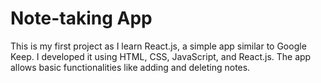# Note-taking App 

This is my first project as I learn React.js, a simple app similar to Google Keep. I developed it using HTML, CSS, JavaScript, and React.js. The app allows basic functionalities like adding and deleting notes.

